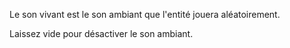 Le son vivant est le son ambiant que l'entité jouera aléatoirement.

Laissez vide pour désactiver le son ambiant.